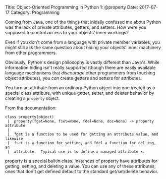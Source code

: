 Title: Object-Oriented Programming in Python 1: @property
Date: 2017-07-17
Category: Programming

Coming from Java, one of the things that initially confused me about Python was the lack of private attributes, getters, and setters. How were you supposed to control access to your objects' inner workings?

Even if you don't come from a language with private member variables, you might still ask the same question about hiding your objects' inner machinery from other programmers.

Obviously, Python's design philosophy is vastly different than Java's. While information hiding isn't really supported (though there are easily available language mechanisms that *discourage* other programmers from touching object attributes), you _can_ create getters and setters for attributes.

You turn an attribute from an ordinary Python object into one treated as a special class attribute, with unique getter, setter, and deleter behavior by creating a `property` object.

From the documentation:

```
class property(object)
 |  property(fget=None, fset=None, fdel=None, doc=None) -> property attribute
 |
 |  fget is a function to be used for getting an attribute value, and likewise
 |  fset is a function for setting, and fdel a function for del'ing, an
 |  attribute.  Typical use is to define a managed attribute x:
 ```

property is a special builtin class. Instances of property have attributes for getting, setting, and deleting a value. You can use any of these attributes; ones that don't get defined default to the standard get/set/delete behavior.
